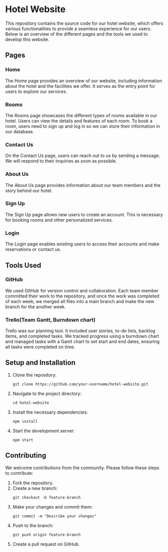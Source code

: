 

# Hotel Website

This repository contains the source code for our hotel website, which offers various functionalities to provide a seamless experience for our users. Below is an overview of the different pages and the tools we used to develop this website.

## Pages

### Home
The Home page provides an overview of our website, including information about the hotel and the facilities we offer. It serves as the entry point for users to explore our services.

### Rooms
The Rooms page showcases the different types of rooms available in our hotel. Users can view the details and features of each room. To book a room, users need to sign up and log in so we can store their information in our database.

### Contact Us
On the Contact Us page, users can reach out to us by sending a message. We will respond to their inquiries as soon as possible.

### About Us
The About Us page provides information about our team members and the story behind our hotel.

### Sign Up
The Sign Up page allows new users to create an account. This is necessary for booking rooms and other personalized services.

### Login
The Login page enables existing users to access their accounts and make reservations or contact us.

## Tools Used

### GitHub
We used GitHub for version control and collaboration. Each team member committed their work to the repository, and once the work was completed of each week, we merged all files into a main branch and make the new branch for the another week.

### Trello(Team Gantt, Burndown chart)
Trello was our planning tool. It included user stories, to-do lists, backlog items, and completed tasks. We tracked progress using a burndown chart and managed tasks with a Gantt chart to set start and end dates, ensuring all tasks were completed on time.

## Setup and Installation

1. Clone the repository:
   ```
   git clone https://github.com/your-username/hotel-website.git
   ```
2. Navigate to the project directory:
   ```
   cd hotel-website
   ```
3. Install the necessary dependencies:
   ```
   npm install
   ```
4. Start the development server:
   ```
   npm start
   ```

## Contributing

We welcome contributions from the community. Please follow these steps to contribute:

1. Fork the repository.
2. Create a new branch:
   ```
   git checkout -b feature-branch
   ```
3. Make your changes and commit them:
   ```
   git commit -m "Describe your changes"
   ```
4. Push to the branch:
   ```
   git push origin feature-branch
   ```
5. Create a pull request on GitHub.

